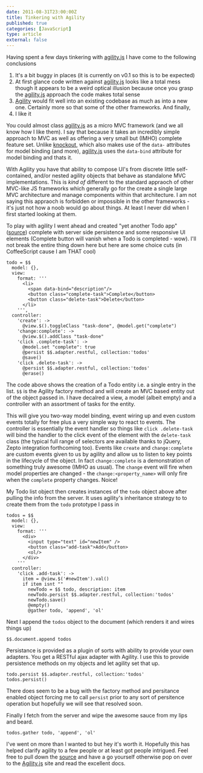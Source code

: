 ```yaml
---
date: 2011-08-31T23:00:00Z
title: Tinkering with Agility
published: true
categories: [JavaScript]
type: article
external: false
---
```

Having spent a few days tinkering with [agility.js][agility] I have come to the following conclusions

1. It's a bit buggy in places (it is currently on v0.1 so this is to be expected)
2. At first glance code written against [agility.js][agility] looks like a total mess though it appears to be a weird optical illusion because once you grasp the [agility.js][agility] approach the code makes total sense
3. [Agility][agility] would fit well into an existing codebase as much as into a new one.  Certainly more so that some of the other frameworks.  And finally,
4. I like it

You could almost class [agility.js][agility] as a micro MVC framework (and we all know how I like them).  I say that because it takes an incredibly simple approach to MVC as well as offering a very small but (IMHO) complete feature set.  Unlike [knockout](http://knockoutjs.com/), which also makes use of the `data-` attributes for model binding (and more), [agility.js][agility] uses the `data-bind` attribute for model binding and thats it.  

With Agility you have that ability to compose UI's from discrete little self-contained, and/or nested agility objects that behave as standalone MVC implementations.  This is _kind of_ different to the standard appraoch of other MVC-like JS frameworks which generally go for the create a single large MVC architecture and manage components within that architecture.  I am not saying this appraoch is forbidden or impossible in the other frameworks - it's just not how a noob would go about things.  At least I never did when I first started looking at them.

To play with agility I went ahead and created "yet another Todo app" ([source](https://bitbucket.org/kouphax/agility-tinkering)) complete with server side persistence and some responsive UI elements (Complete button will vanish when a Todo is completed - wow).  I'll not break the entire thing down here but here are some choice cuts (in CoffeeScript cause I am THAT cool)

    todo = $$ 
      model: {}, 
      view:
        format: '''
          <li>
            <span data-bind="description"/>
            <button class="complete-task">Complete</button>
            <button class="delete-task">Delete</button>
          </li>
        ''',
      controller: 
        'create': -> 
          @view.$().toggleClass "task-done", @model.get("complete")
        'change:complete': -> 
          @view.$().addClass "task-done"
        'click .complete-task': ->  
          @model.set "complete": true
          @persist $$.adapter.restful, collection:'todos'
          @save()
        'click .delete-task': ->  
          @persist $$.adapter.restful, collection:'todos'
          @erase()

The code above shows the creation of a Todo entity i.e. a single entry in the list.  `$$` is the Agility factory method and will create an MVC based entity out of the object passed in.  I have decalred a view, a model (albeit empty) and a controller with an assortment of tasks for the entity.

This will give you two-way model binding, event wiring up and even custom events totally for free plus a very simple way to react to events.  The controller is essentially the event handler so things like `click .delete-task` will bind the handler to the click event of the element with the `delete-task` class (the typical full range of selectors are available thanks to jQuery, Zepto integration forthcoming too).  Events like `create` and `change:complete` are custom events given to us by agility and allow us to listen to key points in the lifecycle of the object.  In fact `change:complete` is a demonstration of something truly awesome (IMHO as usual).  The `change` event will fire when model properties are changed - the `change:<property_name>` will only fire when the `complete` property changes.  Noice!

My Todo list object then creates instances of the `todo` object above after pulling the info from the server.  It uses agility's inheritance strategy to to create them from the `todo` prototype I pass in

    todos = $$
      model: {},
      view: 
        format: '''
          <div>
            <input type="text" id="newItem" />
            <button class="add-task">Add</button>
            <ol/>
          </div>
        '''
      controller:
        'click .add-task': -> 
          item = @view.$('#newItem').val()
          if item isnt ""  				
            newTodo = $$ todo, description: item
            newTodo.persist $$.adapter.restful, collection:'todos'
            newTodo.save()
            @empty()
            @gather todo, 'append', 'ol'

Next I append the `todos` object to the document (which renders it and wires things up)

    $$.document.append todos

Persistance is provided as a plugin of sorts with ability to provide your own adapters.  You get a RESTful ajax adapter with Agility.  I use this to provide persistence methods on my objects and let agility set that up.

    todo.persist $$.adapter.restful, collection:'todos'
    todos.persist()

There does seem to be a bug with the factory method and persitance enabled object forcing me to call `persist` prior to any sort of persitence operation but hopefully we will see that resolved soon.

Finally I fetch from the server and wipe the awesome sauce from my lips and beard.
 
    todos.gather todo, 'append', 'ol'
    
I've went on more than I wanted to but hey it's worth it.  Hopefully this has helped clarify agility to a few people or at least got people intrigued.  Feel free to pull down the [source](https://bitbucket.org/kouphax/agility-tinkering) and have a go yourself otherwise pop on over to the [Agility.js][agility] site and read the excellent docs.

  [agility]: http://agilityjs.com/